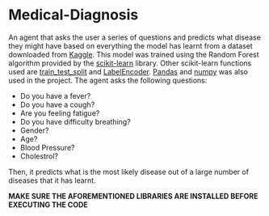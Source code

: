 # Medical-Diagnosis
An agent that asks the user a series of questions and predicts what disease they might have based on everything the model has learnt from a dataset downloaded from [Kaggle](https://www.kaggle.com/). This model was trained using the Random Forest algorithm provided by the [scikit-learn](https://scikit-learn.org/stable/index.html) library. Other scikit-learn functions used are [train_test_split](https://scikit-learn.org/stable/modules/generated/sklearn.model_selection.train_test_split.html) and [LabelEncoder](https://scikit-learn.org/stable/modules/generated/sklearn.preprocessing.LabelEncoder.html). [Pandas](https://pandas.pydata.org/) and [numpy](https://numpy.org/) was also used in the project. The agent asks the following questions:

- Do you have a fever?
- Do you have a cough?
- Are you feeling fatigue?
- Do you have difficulty breathing?
- Gender?
- Age?
- Blood Pressure?
- Cholestrol?

Then, it predicts what is the most likely disease out of a large number of diseases that it has learnt.

**MAKE SURE THE AFOREMENTIONED LIBRARIES ARE INSTALLED BEFORE EXECUTING THE CODE**
